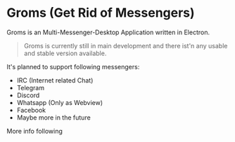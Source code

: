 # Groms (Get Rid of Messengers)

Groms is an Multi-Messenger-Desktop Application written in Electron. 

> Groms is currently still in main development and there ist'n any usable and stable version available.

It's planned to support following messengers: 
- IRC (Internet related Chat) 
- Telegram
- Discord
- Whatsapp (Only as Webview)
- Facebook
- Maybe more in the future

More info following